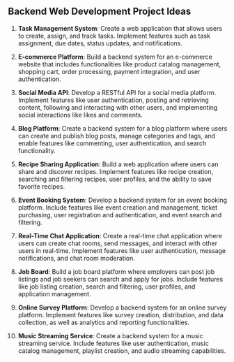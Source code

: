 ## Backend Web Development Project Ideas

1. **Task Management System**: Create a web application that allows users to create, assign, and track tasks. Implement features such as task assignment, due dates, status updates, and notifications.

2. **E-commerce Platform**: Build a backend system for an e-commerce website that includes functionalities like product catalog management, shopping cart, order processing, payment integration, and user authentication.

3. **Social Media API**: Develop a RESTful API for a social media platform. Implement features like user authentication, posting and retrieving content, following and interacting with other users, and implementing social interactions like likes and comments.

4. **Blog Platform**: Create a backend system for a blog platform where users can create and publish blog posts, manage categories and tags, and enable features like commenting, user authentication, and search functionality.

5. **Recipe Sharing Application**: Build a web application where users can share and discover recipes. Implement features like recipe creation, searching and filtering recipes, user profiles, and the ability to save favorite recipes.

6. **Event Booking System**: Develop a backend system for an event booking platform. Include features like event creation and management, ticket purchasing, user registration and authentication, and event search and filtering.

7. **Real-Time Chat Application**: Create a real-time chat application where users can create chat rooms, send messages, and interact with other users in real-time. Implement features like user authentication, message notifications, and chat room moderation.

8. **Job Board**: Build a job board platform where employers can post job listings and job seekers can search and apply for jobs. Include features like job listing creation, search and filtering, user profiles, and application management.

9. **Online Survey Platform**: Develop a backend system for an online survey platform. Implement features like survey creation, distribution, and data collection, as well as analytics and reporting functionalities.

10. **Music Streaming Service**: Create a backend system for a music streaming service. Include features like user authentication, music catalog management, playlist creation, and audio streaming capabilities.
